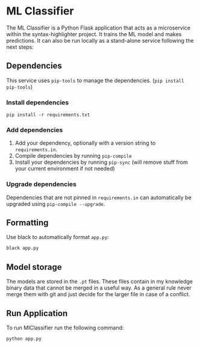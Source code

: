 # ML Classifier
The ML Classifier is a Python Flask application that acts as a microservice
within the syntax-highlighter project. It trains the ML model and makes predictions.
It can also be run locally as a stand-alone service following the next steps:
## Dependencies

This service uses `pip-tools` to manage the dependencies. (`pip install pip-tools`)

### Install dependencies

```
pip install -r requirements.txt
```

### Add dependencies

1. Add your dependency, optionally with a version string to `requirements.in`.
2. Compile dependencies by running `pip-compile`
3. Install your dependencies by running `pip-sync` (will remove stuff from your current environment if not needed)

### Upgrade dependencies

Dependencies that are not pinned in `requirements.in` can automatically be upgraded using `pip-compile --upgrade`.

## Formatting

Use black to automatically format `app.py`:

```bash
black app.py
```

## Model storage
The models are stored in the `.pt` files. These files contain in my knowledge binary data that cannot be merged 
in a useful way. As a general rule never merge them with git and just decide for the larger file in case of a conflict.

## Run Application
To run MlClassifier run the following command:
```
python app.py
```